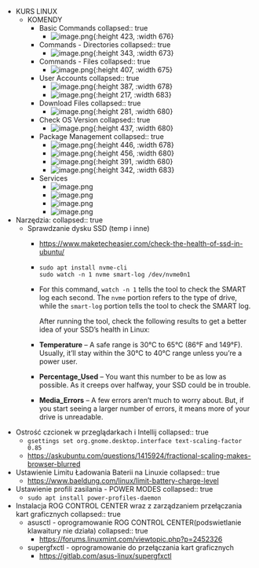 - KURS LINUX
	- KOMENDY
		- Basic Commands
		  collapsed:: true
			- ![image.png](../assets/image_1754651160693_0.png){:height 423, :width 676}
		- Commands - Directories
		  collapsed:: true
			- ![image.png](../assets/image_1754651259144_0.png){:height 343, :width 673}
		- Commands - Files
		  collapsed:: true
			- ![image.png](../assets/image_1754651352887_0.png){:height 407, :width 675}
		- User Accounts
		  collapsed:: true
			- ![image.png](../assets/image_1754907332232_0.png){:height 387, :width 678}
			- ![image.png](../assets/image_1754907408939_0.png){:height 217, :width 683}
		- Download Files
		  collapsed:: true
			- ![image.png](../assets/image_1754907504899_0.png){:height 281, :width 680}
		- Check OS Version
		  collapsed:: true
			- ![image.png](../assets/image_1754907577531_0.png){:height 437, :width 680}
		- Package Management
		  collapsed:: true
			- ![image.png](../assets/image_1754908307373_0.png){:height 446, :width 678}
			- ![image.png](../assets/image_1754908441431_0.png){:height 456, :width 680}
			- ![image.png](../assets/image_1754908573418_0.png){:height 391, :width 680}
			- ![image.png](../assets/image_1754908791241_0.png){:height 342, :width 683}
		- Services
			- ![image.png](../assets/image_1754983367481_0.png)
			- ![image.png](../assets/image_1754983721311_0.png)
			- ![image.png](../assets/image_1754983873134_0.png)
			- ![image.png](../assets/image_1754984066788_0.png)
- Narzędzia:
  collapsed:: true
	- Sprawdzanie dysku SSD (temp i inne)
		- https://www.maketecheasier.com/check-the-health-of-ssd-in-ubuntu/
		- ```
		  sudo apt install nvme-cli
		  sudo watch -n 1 nvme smart-log /dev/nvme0n1
		  ```
		- For this command, `watch -n 1` tells the tool to check the SMART log each second. The `nvme` portion refers to the type of drive, while the `smart-log` portion tells the tool to check the SMART log.
		  
		  After running the tool, check the following results to get a better idea of your SSD’s health in Linux:
		- **Temperature** – A safe range is 30°C to 65°C (86°F and 149°F). Usually, it’ll stay within the 30°C to 40°C range unless you’re a power user.
		- **Percentage_Used** – You want this number to be as low as possible. As it creeps over halfway, your SSD could be in trouble.
		- **Media_Errors** – A few errors aren’t much to worry 
		  about. But, if you start seeing a larger number of errors, it means more
		  of your drive is unreadable.
- Ostrość czcionek w przeglądarkach i Intellij
  collapsed:: true
	- `gsettings set org.gnome.desktop.interface text-scaling-factor 0.85`
	- https://askubuntu.com/questions/1415924/fractional-scaling-makes-browser-blurred
- Ustawienie Limitu Ładowania Baterii na Linuxie
  collapsed:: true
	- https://www.baeldung.com/linux/limit-battery-charge-level
- Ustawienie profili zasilania - POWER MODES
  collapsed:: true
	- ``sudo apt install power-profiles-daemon``
- Instalacja ROG CONTROL CENTER wraz z zarządzaniem przełączania kart graficznych
  collapsed:: true
	- asusctl - oprogramowanie ROG CONTROL CENTER(podswietlanie klawaitury nie działa)
	  collapsed:: true
		- https://forums.linuxmint.com/viewtopic.php?p=2452326
	- supergfxctl - oprogramowanie do przełączania kart graficznych
		- https://gitlab.com/asus-linux/supergfxctl